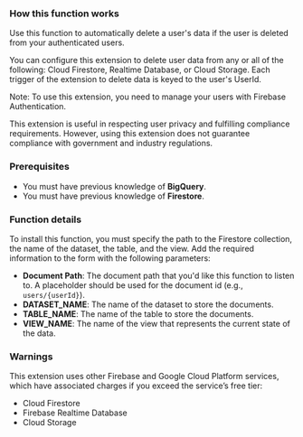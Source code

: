### How this function works

Use this function to automatically delete a user's data if the user is deleted from your authenticated users.

You can configure this extension to delete user data from any or all of the following: Cloud Firestore, Realtime Database, or Cloud Storage. Each trigger of the extension to delete data is keyed to the user's UserId.

Note: To use this extension, you need to manage your users with Firebase Authentication.

This extension is useful in respecting user privacy and fulfilling compliance requirements. However, using this extension does not guarantee compliance with government and industry regulations.

### Prerequisites

* You must have previous knowledge of **BigQuery**.
* You must have previous knowledge of **Firestore**.

### Function details
To install this function, you must specify the path to the Firestore collection, the name of the dataset, the table, and the view. Add the required information to the form with the following parameters:

* **Document Path**: The document path that you'd like this function to listen to. A placeholder should be used for the document id (e.g., `users/{userId}`).
* **DATASET_NAME**: The name of the dataset to store the documents.
* **TABLE_NAME**: The name of the table to store the documents.
* **VIEW_NAME**: The name of the view that represents the current state of the data.

### Warnings
This extension uses other Firebase and Google Cloud Platform services, which have associated charges if you exceed the service’s free tier:

- Cloud Firestore
- Firebase Realtime Database
- Cloud Storage
